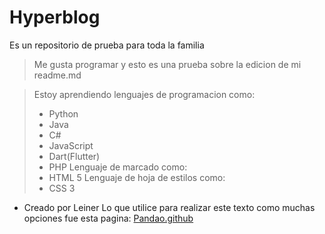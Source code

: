 # **Hyperblog** 
Es un repositorio de prueba para toda la familia
>Me gusta programar y esto es una prueba sobre la edicion de mi readme.md

>Estoy aprendiendo lenguajes de programacion como:
>- Python
>- Java
>- C#
>- JavaScript
>- Dart(Flutter)
>- PHP
>Lenguaje de marcado como:
>- HTML 5
>Lenguaje de hoja de estilos como:
>- CSS 3

* Creado por Leiner
Lo que utilice para realizar este texto como muchas opciones fue esta pagina: [Pandao.github](https://pandao.github.io/editor.md/en.html "Pandao.github")
